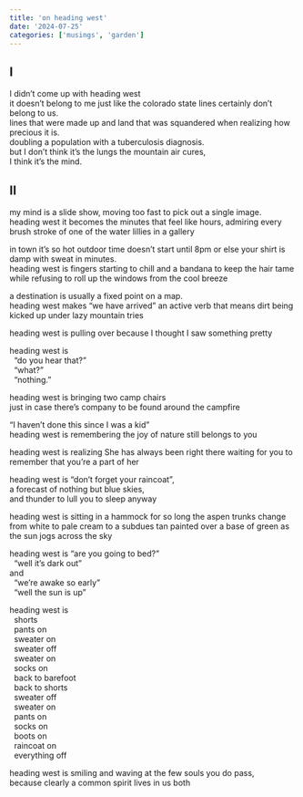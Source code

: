 ```yaml
---
title: 'on heading west'
date: '2024-07-25'
categories: ['musings', 'garden']
---
```


<h2 class="leMurmure">I</h2>

I didn’t come up with heading west  
it doesn’t belong to me just like the colorado state lines certainly don’t belong to us.  
lines that were made up and land that was squandered when realizing how precious it is.  
doubling a population with a tuberculosis diagnosis.  
but I don’t think it’s the lungs the mountain air cures,  
I think it’s the mind.  

<h2 class="leMurmure">II</h2>

my mind is a slide show, moving too fast to pick out a single image.  
heading west it becomes the minutes that feel like hours, admiring every brush stroke of one of the water lillies in a gallery

in town it’s so hot outdoor time doesn’t start until 8pm or else your shirt is damp with sweat in minutes.  
heading west is fingers starting to chill and a bandana to keep the hair tame while refusing to roll up the windows from the cool breeze

a destination is usually a fixed point on a map.  
heading west makes “we have arrived” an active verb that means dirt being kicked up under lazy mountain tries

heading west is pulling over because I thought I saw something pretty 

heading west is  
&nbsp; “do you hear that?”  
&nbsp; “what?”  
&nbsp; “nothing.”  

heading west is bringing two camp chairs  
just in case there’s company to be found around the campfire  

“I haven’t done this since I was a kid”  
heading west is remembering the joy of nature still belongs to you  

heading west is realizing She has always been right there waiting for you to remember that you’re a part of her

heading west is “don’t forget your raincoat”,  
a forecast of nothing but blue skies,  
and thunder to lull you to sleep anyway 

heading west is sitting in a hammock for so long the aspen trunks change from white to pale cream to a subdues tan painted over a base of green as the sun jogs across the sky

heading west is	“are you going to bed?”  
&nbsp; “well it’s dark out”  
and  
&nbsp; “we’re awake so early”  
&nbsp; “well the sun is up”  

heading west is  
&nbsp; shorts  
&nbsp; pants on  
&nbsp; sweater on  
&nbsp; sweater off  
&nbsp; sweater on  
&nbsp; socks on  
&nbsp; back to barefoot  
&nbsp; back to shorts  
&nbsp; sweater off  
&nbsp; sweater on  
&nbsp; pants on  
&nbsp; socks on  
&nbsp; boots on  
&nbsp; raincoat on  
&nbsp; everything off  

heading west is smiling and waving at the few souls you do pass,  
because clearly a common spirit lives in us both 